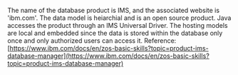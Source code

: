 The name of the database product is IMS, and the associated website is 'ibm.com'. The data model is heiarchial and is an open source product. Java accesses the product through an IMS Universal Driver. The hosting models are local and embedded since the data is stored within the database only once and only authorized users can access it. Reference: [https://www.ibm.com/docs/en/zos-basic-skills?topic=product-ims-database-manager](https://www.ibm.com/docs/en/zos-basic-skills?topic=product-ims-database-manager)
